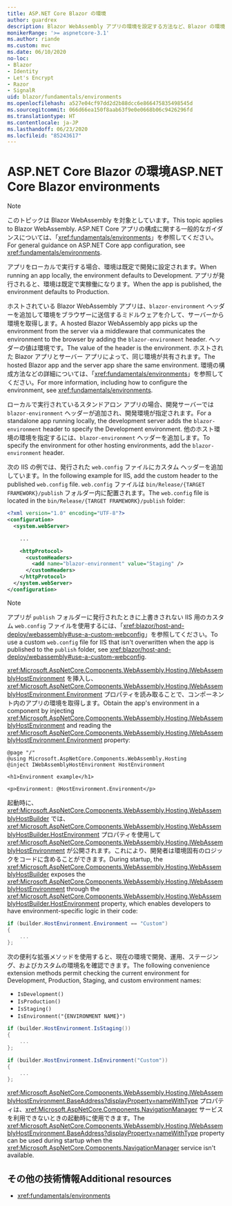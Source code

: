 ```yaml
---
title: ASP.NET Core Blazor の環境
author: guardrex
description: Blazor WebAssembly アプリの環境を設定する方法など、Blazor の環境について説明します。
monikerRange: '>= aspnetcore-3.1'
ms.author: riande
ms.custom: mvc
ms.date: 06/10/2020
no-loc:
- Blazor
- Identity
- Let's Encrypt
- Razor
- SignalR
uid: blazor/fundamentals/environments
ms.openlocfilehash: a527e04cf97dd2d2b88dcc6e866475835498545d
ms.sourcegitcommit: 066d66ea150f8aab63f9e0e0668b06c9426296fd
ms.translationtype: HT
ms.contentlocale: ja-JP
ms.lasthandoff: 06/23/2020
ms.locfileid: "85243617"
---
```

# <a name="aspnet-core-blazor-environments"></a><span data-ttu-id="93b41-103">ASP.NET Core Blazor の環境</span><span class="sxs-lookup"><span data-stu-id="93b41-103">ASP.NET Core Blazor environments</span></span>

> [!NOTE]
> <span data-ttu-id="93b41-104">このトピックは Blazor WebAssembly を対象としています。</span><span class="sxs-lookup"><span data-stu-id="93b41-104">This topic applies to Blazor WebAssembly.</span></span> <span data-ttu-id="93b41-105">ASP.NET Core アプリの構成に関する一般的なガイダンスについては、「<xref:fundamentals/environments>」を参照してください。</span><span class="sxs-lookup"><span data-stu-id="93b41-105">For general guidance on ASP.NET Core app configuration, see <xref:fundamentals/environments>.</span></span>

<span data-ttu-id="93b41-106">アプリをローカルで実行する場合、環境は既定で開発に設定されます。</span><span class="sxs-lookup"><span data-stu-id="93b41-106">When running an app locally, the environment defaults to Development.</span></span> <span data-ttu-id="93b41-107">アプリが発行されると、環境は既定で実稼働になります。</span><span class="sxs-lookup"><span data-stu-id="93b41-107">When the app is published, the environment defaults to Production.</span></span>

<span data-ttu-id="93b41-108">ホストされている Blazor WebAssembly アプリは、`blazor-environment` ヘッダーを追加して環境をブラウザーに送信するミドルウェアを介して、サーバーから環境を取得します。</span><span class="sxs-lookup"><span data-stu-id="93b41-108">A hosted Blazor WebAssembly app picks up the environment from the server via a middleware that communicates the environment to the browser by adding the `blazor-environment` header.</span></span> <span data-ttu-id="93b41-109">ヘッダーの値は環境です。</span><span class="sxs-lookup"><span data-stu-id="93b41-109">The value of the header is the environment.</span></span> <span data-ttu-id="93b41-110">ホストされた Blazor アプリとサーバー アプリによって、同じ環境が共有されます。</span><span class="sxs-lookup"><span data-stu-id="93b41-110">The hosted Blazor app and the server app share the same environment.</span></span> <span data-ttu-id="93b41-111">環境の構成方法などの詳細については、「<xref:fundamentals/environments>」を参照してください。</span><span class="sxs-lookup"><span data-stu-id="93b41-111">For more information, including how to configure the environment, see <xref:fundamentals/environments>.</span></span>

<span data-ttu-id="93b41-112">ローカルで実行されているスタンドアロン アプリの場合、開発サーバーでは `blazor-environment` ヘッダーが追加され、開発環境が指定されます。</span><span class="sxs-lookup"><span data-stu-id="93b41-112">For a standalone app running locally, the development server adds the `blazor-environment` header to specify the Development environment.</span></span> <span data-ttu-id="93b41-113">他のホスト環境の環境を指定するには、`blazor-environment` ヘッダーを追加します。</span><span class="sxs-lookup"><span data-stu-id="93b41-113">To specify the environment for other hosting environments, add the `blazor-environment` header.</span></span>

<span data-ttu-id="93b41-114">次の IIS の例では、発行された `web.config` ファイルにカスタム ヘッダーを追加しています。</span><span class="sxs-lookup"><span data-stu-id="93b41-114">In the following example for IIS, add the custom header to the published `web.config` file.</span></span> <span data-ttu-id="93b41-115">`web.config` ファイルは `bin/Release/{TARGET FRAMEWORK}/publish` フォルダー内に配置されます。</span><span class="sxs-lookup"><span data-stu-id="93b41-115">The `web.config` file is located in the `bin/Release/{TARGET FRAMEWORK}/publish` folder:</span></span>

```xml
<?xml version="1.0" encoding="UTF-8"?>
<configuration>
  <system.webServer>

    ...

    <httpProtocol>
      <customHeaders>
        <add name="blazor-environment" value="Staging" />
      </customHeaders>
    </httpProtocol>
  </system.webServer>
</configuration>
```

> [!NOTE]
> <span data-ttu-id="93b41-116">アプリが `publish` フォルダーに発行されたときに上書きされない IIS 用のカスタム `web.config` ファイルを使用するには、「<xref:blazor/host-and-deploy/webassembly#use-a-custom-webconfig>」を参照してください。</span><span class="sxs-lookup"><span data-stu-id="93b41-116">To use a custom `web.config` file for IIS that isn't overwritten when the app is published to the `publish` folder, see <xref:blazor/host-and-deploy/webassembly#use-a-custom-webconfig>.</span></span>

<span data-ttu-id="93b41-117"><xref:Microsoft.AspNetCore.Components.WebAssembly.Hosting.IWebAssemblyHostEnvironment> を挿入し、<xref:Microsoft.AspNetCore.Components.WebAssembly.Hosting.IWebAssemblyHostEnvironment.Environment> プロパティを読み取ることで、コンポーネント内のアプリの環境を取得します。</span><span class="sxs-lookup"><span data-stu-id="93b41-117">Obtain the app's environment in a component by injecting <xref:Microsoft.AspNetCore.Components.WebAssembly.Hosting.IWebAssemblyHostEnvironment> and reading the <xref:Microsoft.AspNetCore.Components.WebAssembly.Hosting.IWebAssemblyHostEnvironment.Environment> property:</span></span>

```razor
@page "/"
@using Microsoft.AspNetCore.Components.WebAssembly.Hosting
@inject IWebAssemblyHostEnvironment HostEnvironment

<h1>Environment example</h1>

<p>Environment: @HostEnvironment.Environment</p>
```

<span data-ttu-id="93b41-118">起動時に、<xref:Microsoft.AspNetCore.Components.WebAssembly.Hosting.WebAssemblyHostBuilder> では、<xref:Microsoft.AspNetCore.Components.WebAssembly.Hosting.WebAssemblyHostBuilder.HostEnvironment> プロパティを使用して <xref:Microsoft.AspNetCore.Components.WebAssembly.Hosting.IWebAssemblyHostEnvironment> が公開されます。これにより、開発者は環境固有のロジックをコードに含めることができます。</span><span class="sxs-lookup"><span data-stu-id="93b41-118">During startup, the <xref:Microsoft.AspNetCore.Components.WebAssembly.Hosting.WebAssemblyHostBuilder> exposes the <xref:Microsoft.AspNetCore.Components.WebAssembly.Hosting.IWebAssemblyHostEnvironment> through the <xref:Microsoft.AspNetCore.Components.WebAssembly.Hosting.WebAssemblyHostBuilder.HostEnvironment> property, which enables developers to have environment-specific logic in their code:</span></span>

```csharp
if (builder.HostEnvironment.Environment == "Custom")
{
    ...
};
```

<span data-ttu-id="93b41-119">次の便利な拡張メソッドを使用すると、現在の環境で開発、運用、ステージング、およびカスタムの環境名を確認できます。</span><span class="sxs-lookup"><span data-stu-id="93b41-119">The following convenience extension methods permit checking the current environment for Development, Production, Staging, and custom environment names:</span></span>

* `IsDevelopment()`
* `IsProduction()`
* `IsStaging()`
* `IsEnvironment("{ENVIRONMENT NAME}")`

```csharp
if (builder.HostEnvironment.IsStaging())
{
    ...
};

if (builder.HostEnvironment.IsEnvironment("Custom"))
{
    ...
};
```

<span data-ttu-id="93b41-120"><xref:Microsoft.AspNetCore.Components.WebAssembly.Hosting.IWebAssemblyHostEnvironment.BaseAddress?displayProperty=nameWithType> プロパティは、<xref:Microsoft.AspNetCore.Components.NavigationManager> サービスを利用できないときの起動時に使用できます。</span><span class="sxs-lookup"><span data-stu-id="93b41-120">The <xref:Microsoft.AspNetCore.Components.WebAssembly.Hosting.IWebAssemblyHostEnvironment.BaseAddress?displayProperty=nameWithType> property can be used during startup when the <xref:Microsoft.AspNetCore.Components.NavigationManager> service isn't available.</span></span>

## <a name="additional-resources"></a><span data-ttu-id="93b41-121">その他の技術情報</span><span class="sxs-lookup"><span data-stu-id="93b41-121">Additional resources</span></span>

* <xref:fundamentals/environments>
